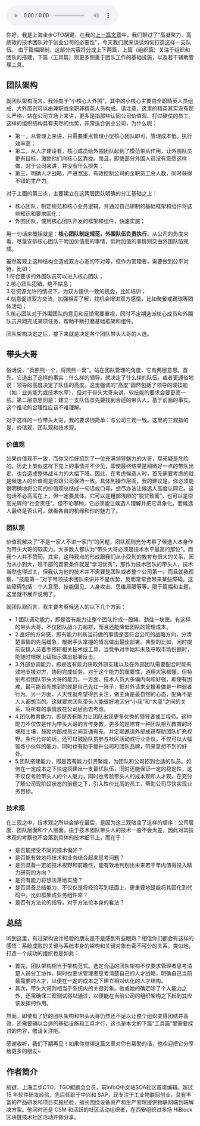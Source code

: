 <audio title="第176讲 _ 胡键：创业公司如何打造高凝聚力高绩效的技术团队：组织篇" src="https://static001.geekbang.org/resource/audio/fd/87/fd842d37ab68a4ef6285cfee3b3dcf87.mp3" controls="controls"></audio> 
<p>你好，我是上海圭步CTO胡键，在我的<a href="https://time.geekbang.org/column/article/78353">上一篇文章</a>中，我们聊过了“高凝聚力、高绩效的技术团队对于创业公司的必要性”，今天我们就来谈谈如何打造这样一支队伍。 由于篇幅限制，这部分内容将分成上下两篇，上篇（组织篇）关注于组织和团队的搭建，下篇（工具篇）则更多侧重于团队工作的基础设施，以及若干辅助管理工具。</p><h2>团队架构</h2><p>就团队架构而言，我倾向于“小核心大外围”。其中的小核心主要由全职精英人员组成，大外围则可以由兼职或全职非精英人员构成。请注意，这里的精英其实没有那么严格，站在公司立场上来讲，更多是指那些认同公司价值观、打过硬仗的员工。这样的组织结构具有天然的优势，非常适合创业公司，为什么呢：</p><ul>
<li>第一，从管理上来讲，只需要重点管理小型核心团队即可，管理成本低，执行效率高；</li>
<li>第二，从人才建设看，核心成员给外围团队起到了模范带头作用，让外围队员更有目标，激励他们向核心区靠拢。而且，即使部分外围人员没有意愿这样做，对于公司来讲，并没有什么损失；</li>
<li>第三，明确人才战略，严进宽出，有效控制公司的全职员工总人数，同时获得不错的生产力。</li>
</ul><p>对于上面的第三点，主要建立在这两层团队明确的分工基础之上：</p><ul>
<li>核心团队，制定规范和核心业务逻辑，并通过自己研制的基础框架和组件将这些知识和要求固化；</li>
<li>外围团队，使用核心团队开发的框架和组件，快速实施；</li>
</ul><!-- [[[read_end]]] --><p>用一句话来概括就是：<strong>核心团队制定规范，外围队伍负责执行</strong>。从公司的角度来看，尽量安排核心团队干附加价值高的事情，低附加值的事情则交由外围队伍完成。</p><p>虽然客观上这种结构会造成双方心态的不对等，但作为管理者，需要做到公平对待，比如：<br>
1.符合要求的外围队员可以进入核心团队；<br>
2.核心团队犯错，绝不姑息；<br>
3.在资源允许的情况下，为双方提供一致的机会，比如培训；<br>
4.刻意促进双方交流，加强相互了解，找机会增进双方感情，比如聚餐或踢球等团体活动；<br>
5.核心团队对于外围团队的意见和反馈需要重视，同时不定期选派核心成员和外围队员共同完成某项任务，帮助不断打磨基础框架和组件。</p><p>团队架构决定之后，接下来就是决定各个团队带头大哥的人选。</p><h2>带头大哥</h2><p>俗话说，“兵熊熊一个，将熊熊一窝”。站在团队管理的角度，它有两层意思。首先，它道出了这样的事实：什么样的领导，就决定了什么样的队伍。或者更通俗地说：领导的高度决定了队伍的高度。这里强调的“高度”固然包括了领导的硬技能（如：业务能力或技术水平），但对于带头大哥来讲，软技能的要求会要更高一些。第二层意思则是：建立一支队伍首先要找到合适的带头人。基于前面的事实，这个推论的合理性应该不难理解。</p><p>对于这样的一位带头大哥，我的要求很简单：与公司三观一致。这里的三观指的是，价值观、团队观和技术观。</p><h3>价值观</h3><p>如果价值观不一致，而你又恰好招到了一位充满领导魅力的大哥，那无疑是危险的。历史上类似这样下克上的事情并不少见，即使最终结果是稍微好一点的带队出走，也会造成整体战斗力的大幅下降。因此，在考虑候选人时，首先需要考虑的就是候选人的价值观是否跟公司保持一致。具体到操作层面，我的建议是，你必须能很明确地将公司的价值观总结成一句话或口号，想尽办法让候选人高度认同它。这句话不必高高在上，但一定要具体。它可以是粗鄙浅陋的“脱贫致富”，也可以是崇高光辉的“社会责任”。但不论哪种，它必须能让候选人理解并把它具象化。而候选人最终是否认可，就看各自的机缘和你的魅力了。</p><h3>团队观</h3><p>价值观解决了“不是一家人不进一家门”的问题，团队观则充分考察了候选人本身作为带头大哥的软实力。大多数人都认为“带头大哥必须是技术水平最高的那位”，而我个人并不赞同。其实，这种观点的形成跟我们从小受到的教育有很大的关系，因为从小到大，班干部的首要条件就是“学习优秀”，那作为技术团队的带头人，技术当然也得过关，但我认为他的技术并不需要是团队或者整个公司第一。而且就我观察，“技能第一”对于带领技术团队来讲并不是优势，反而常常会带来某些障碍。这些障碍包括：个人意愿、技能偏见、人身攻击、思维局限等等。限于篇幅和主题，这里就不展开说明了。</p><p>就团队观而言，我主要考察候选人的以下几个方面：</p><ul>
<li>1.团队调动能力，即是否有能力让整个团队拧成一股绳、劲往一块使。有这样的带头大哥，不仅团队战斗力超群，而且还能降低团队的管理成本。</li>
<li>2.良好的方向感，即有能力判断当前做的事情是否符合公司的战略方向，分清楚事情的先后缓急，根据手头掌握的情况做出最佳部署。典型的比如，闲时提前安排人员着手预研相关技术或工具，当竞争对手始料未及夺取市场份额时，能随时根据上级指示做出部署反击。</li>
<li>3.外部协调能力，即是否有能力获取外部支援以及在外部团队需要配合时能有效地支援对方，协同完成任务。对于这个能力的重要性，道理大家都懂，但特别考验团队带头大哥的能力。一方面，技术人员大多偏内向和好强，即使有困难，最可能首先想到的就是自己先扛一阵子，把对外请求支援看做是一种弱者行为。另一方面，人天性就希望得到关注，做主角是最自然的心态，配角不是人人都想当的。这就要求团队带头人能很好地区分“小我”和“大我”之间的关系，将所有的事情放在公司层面去考虑。</li>
<li>4.团队教育能力，即是否有能力让团队出现更多优秀的领导者或工程师。这种能力不仅仅是作为带头大哥的言传身教，更多的是培育一种团队相互教育的环境和土壤，鼓励内部成员之间互通有无，并定期邀请外部成员帮助团队扩充视野。条件允许的话，还可以鼓励队员参与社区活动或行业会议，不仅可以大幅锻炼小伙伴的能力，同时也有助于提升公司和团队品牌，带来意想不到的好处。</li>
<li>5.团队搭建能力，即是否有能力引贤聚能，为团队和公司招到合适的队员。如何在一定成本之下快速搭建出一支最优队伍，同时还能保证一定的稳定性，这不仅仅考验带头人的个人魅力，同时也考验带头人的成本观和人才观。在充分了解公司现阶段状态的前题之下，引入性价比高的员工，帮助公司尽快实现业务目标。</li>
</ul><h3>技术观</h3><p>在三观之中，技术观之所以会排在最后，是因为这三观暗含了这样的顺序：公司层面、团队层面和个人层面。由于技术团队带头人的技术一般不会太差，因此对其技术观的考察也不会落到具体的技术细节上，而在于：</p><ul>
<li>是否能接受不同的技术偏好？</li>
<li>是否能有效地将技术和业务结合起来思考问题？</li>
<li>是否具备一定的技术视野和前瞻性，能有效地判别出未来若干年内值得投入精力研究的方向？</li>
<li>是否有能力将想法落地实施？</li>
<li>是否具备总结能力，不仅仅是将经验写到纸面上，更重要地是能将其固化到代码中，比如框架或业务组件库？</li>
<li>是否有方法论的指导，对于方法论本身的看法？</li>
</ul><h2>总结</h2><p>听到这里，有过架构设计经验的朋友是不是感到有些眼熟？相信你们都会有这样的感悟：系统成败的关键与系统本身的架构和关键对象有密不可分的关系。类似地，打造一个成功的组织也是如此：</p><ul>
<li>首先，团队架构相当于架构范式。选定合适的团队架构不仅要求管理者思考清楚人员分工协作，同时也要求管理者思考清楚自己的人才战略，明确自己当前最需要的人才，以便在一定的成本之下建立相对优化的人才结构。</li>
<li>其次，带头大哥则相当于系统内的关键对象。他或她的确定除了个人能力之外，还需确保三观测试得以通过，以便能在当前公司的组织架构之下起到其应该发挥的作用。</li>
</ul><p>然而，即使有了好的团队架构和带头大哥仍然还不足以让整个组织变得团结并高效，还需要辅以合适的基础设施和工具才行，这也是本文的下篇“工具篇”里需要探讨的内容，敬请关注吧。</p><p>感谢收听，我们下期再见！如果你觉得这篇文章对你有帮助的话，也欢迎把它分享给更多的朋友~</p><h2>作者简介</h2><p>胡键，上海圭步CTO，TGO鲲鹏会会员，前InfoQ中文站SOA社区首席编辑。超过 15 年软件研发经验，先后任职于中兴和 SAP，现专注于工业物联网创业，具有丰富的产品研发和项目实施经验，擅长围绕设备资产和生产管理提供物联网端到端解决方案。他同时还是 CSM 和活跃的社区活动组织者，在西安组织过多场 HiBlock 区块链技术社区活动并做分享。</p><p></p>